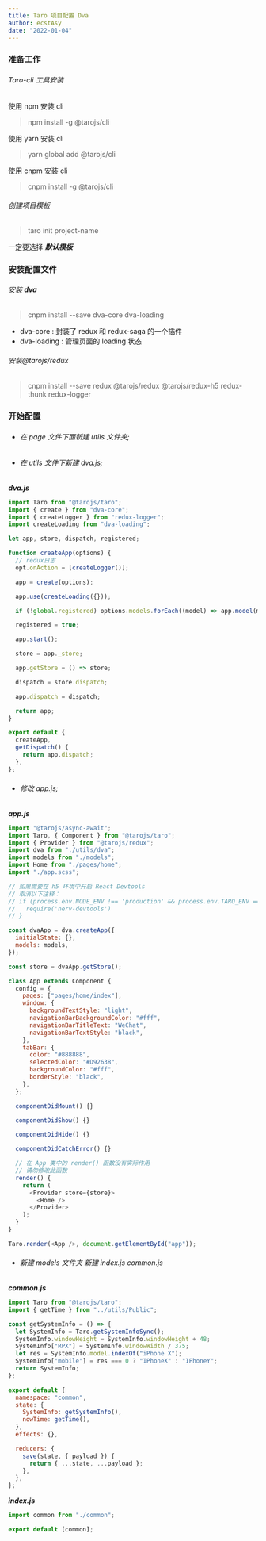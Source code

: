```yaml
---
title: Taro 项目配置 Dva
author: ecstAsy
date: "2022-01-04"
---
```


### 准备工作

###### _Taro-cli_ 工具安装

使用 npm 安装 cli

> npm install -g @tarojs/cli

使用 yarn 安装 cli

> yarn global add @tarojs/cli

使用 cnpm 安装 cli

> cnpm install -g @tarojs/cli

###### 创建项目模板

> taro init project-name

一定要选择 **_默认模板_**

### 安装配置文件

###### 安装 **dva**

> cnpm install --save dva-core dva-loading

- dva-core : 封装了 redux 和 redux-saga 的一个插件
- dva-loading : 管理页面的 loading 状态

###### 安装@tarojs/redux

> cnpm install --save redux @tarojs/redux @tarojs/redux-h5 redux-thunk redux-logger

### 开始配置

- ###### 在 _page_ 文件下面新建 _utils_ 文件夹;

- ###### 在 _utils_ 文件下新建 _dva.js_;

**_dva.js_**

```js
import Taro from "@tarojs/taro";
import { create } from "dva-core";
import { createLogger } from "redux-logger";
import createLoading from "dva-loading";

let app, store, dispatch, registered;

function createApp(options) {
  // redux日志
  opt.onAction = [createLogger()];

  app = create(options);

  app.use(createLoading({}));

  if (!global.registered) options.models.forEach((model) => app.model(model));

  registered = true;

  app.start();

  store = app._store;

  app.getStore = () => store;

  dispatch = store.dispatch;

  app.dispatch = dispatch;

  return app;
}

export default {
  createApp,
  getDispatch() {
    return app.dispatch;
  },
};
```

- ###### 修改 _app.js_;

**_app.js_**

```js
import "@tarojs/async-await";
import Taro, { Component } from "@tarojs/taro";
import { Provider } from "@tarojs/redux";
import dva from "./utils/dva";
import models from "./models";
import Home from "./pages/home";
import "./app.scss";

// 如果需要在 h5 环境中开启 React Devtools
// 取消以下注释：
// if (process.env.NODE_ENV !== 'production' && process.env.TARO_ENV === 'h5')  {
//   require('nerv-devtools')
// }

const dvaApp = dva.createApp({
  initialState: {},
  models: models,
});

const store = dvaApp.getStore();

class App extends Component {
  config = {
    pages: ["pages/home/index"],
    window: {
      backgroundTextStyle: "light",
      navigationBarBackgroundColor: "#fff",
      navigationBarTitleText: "WeChat",
      navigationBarTextStyle: "black",
    },
    tabBar: {
      color: "#888888",
      selectedColor: "#D92638",
      backgroundColor: "#fff",
      borderStyle: "black",
    },
  };

  componentDidMount() {}

  componentDidShow() {}

  componentDidHide() {}

  componentDidCatchError() {}

  // 在 App 类中的 render() 函数没有实际作用
  // 请勿修改此函数
  render() {
    return (
      <Provider store={store}>
        <Home />
      </Provider>
    );
  }
}

Taro.render(<App />, document.getElementById("app"));
```

- ###### 新建 _models_ 文件夹 新建 _index.js_ _common.js_

**_common.js_**

```js
import Taro from "@tarojs/taro";
import { getTime } from "../utils/Public";

const getSystemInfo = () => {
  let SystemInfo = Taro.getSystemInfoSync();
  SystemInfo.windowHeight = SystemInfo.windowHeight + 48;
  SystemInfo["RPX"] = SystemInfo.windowWidth / 375;
  let res = SystemInfo.model.indexOf("iPhone X");
  SystemInfo["mobile"] = res === 0 ? "IPhoneX" : "IPhoneY";
  return SystemInfo;
};

export default {
  namespace: "common",
  state: {
    SystemInfo: getSystemInfo(),
    nowTime: getTime(),
  },
  effects: {},

  reducers: {
    save(state, { payload }) {
      return { ...state, ...payload };
    },
  },
};
```

**_index.js_**

```js
import common from "./common";

export default [common];
```
